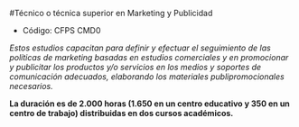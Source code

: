 #Técnico o técnica superior en Marketing y Publicidad
* Código: CFPS CMD0

*Estos estudios capacitan para definir y efectuar el seguimiento de las políticas de marketing basadas en estudios comerciales y en promocionar y publicitar los productos y/o servicios en los medios y soportes de comunicación adecuados, elaborando los materiales publipromocionales necesarios.*

**La duración es de 2.000 horas (1.650 en un centro educativo y 350 en un centro de trabajo) distribuidas en dos cursos académicos.**
